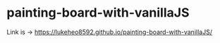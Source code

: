 # painting-board-with-vanillaJS
Link is -> https://lukeheo8592.github.io/painting-board-with-vanillaJS/
